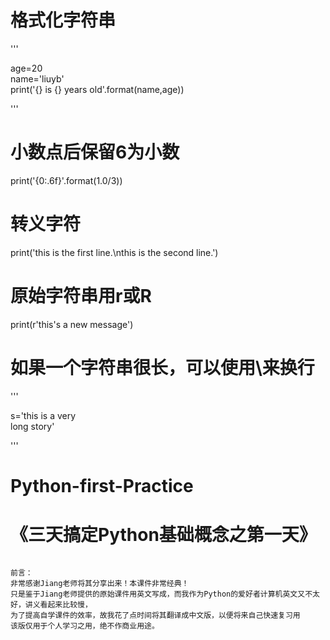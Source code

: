 # 格式化字符串

'''

age=20                                          
name='liuyb'                                       
print('{} is {} years old'.format(name,age))  

'''

# 小数点后保留6为小数
print('{0:.6f}'.format(1.0/3))
# 转义字符
print('this is the first line.\nthis is the second line.') 
# 原始字符串用r或R
print(r'this's a new message')
# 如果一个字符串很长，可以使用\来换行

'''

s='this is a very \
long story'

'''

# Python-first-Practice



# 《三天搞定Python基础概念之第一天》

```

前言：
非常感谢Jiang老师将其分享出来！本课件非常经典！
只是鉴于Jiang老师提供的原始课件用英文写成，而我作为Python的爱好者计算机英文又不太好，讲义看起来比较慢，
为了提高自学课件的效率，故我花了点时间将其翻译成中文版，以便将来自己快速复习用
该版仅用于个人学习之用，绝不作商业用途。

```
